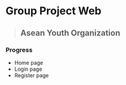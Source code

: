 # Group Project Web
> ## Asean Youth Organization

### Progress
- Home page
- Login page
- Register page
